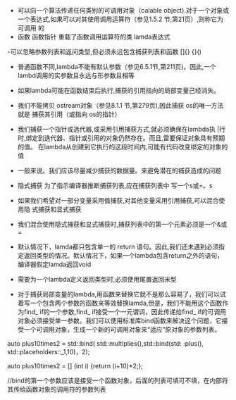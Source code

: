 - 可以向一个算法传递任何类别的可调用对象（calable object).对于一个对象或
一个表达式,如果可以对其使用调用运算符（参见1.5.2 节,第21页）,则称它为可调用
的
- 函数 函数指针 重载了函数调用运算符的类 lamda表达式

-可以忽略参数列表和返问类型,但必须永远包含捕获列表和函数  []{}    [](){}()

- 普通函数不同,lambda不能有默认参数（参见6.5.1节,第211页)。因此,一个 lambd调用的实参数且永远与形参数且相等

-  如果lambda可能在函数结束后执行,捕获的引用指向的局部变量己经消失。

- 我们不能拷贝 ostream对象（参见8.1.1 节,第279页),因此捕获 os的唯一方法就是
捕获其引用（或指向 os的指针）
- 我们捕获一个指针或选代器,或采用引用捕获方式,就必须确保在lambda执
|行时,绑定到迭代器、指针或引用的对象仍然存在。而且,雷要保证对象具有预期的值。
在lambda从创建到它执行的这段时间内,可能有代码改变绑定的对象的值
- 一般来说。我们应该尽量减少捕获的数据量。来避免潜在的捕获造成的问题
-  隐式捕获 为了指示编译器推断捕获列表,应在捕获列表中
写一个s或=。s
- 如果我们希望对一部分变量采用值捕获,对其他变量采用引用捕获,可以混合使用隐
式捕获和显式捕获
- 我们混合使用隐式捕获和显式捕获时,捕获列表中的第一个元素必须是一个&或=
- 默认情况下，lamda都只包含单一的 return 语句。因此,我们还未遇到必须指定返回类型的情况。默认情况下，如果一个lambda包含return之外的语句，编译器假定lamda返回void
- 需要为一个lambda定义返回类型时,必须使用尾置返回米型

- 对于捕获局部变量的lambda,用函数来替换它就不是那么容易了，我们可以试着写一个包含两个参数的函数来等效替换lamda,但是，我们不能用这个函数作为find_ if的一个参数,find_ if接受一个一元谓词，因此传递给find_ if的可调用对象必须接受单一参数。我们可以使用标准库bind函数来解决这个问题，它接受一个可调用对象，生成一个新的可调用对象来“适应”原对象的参数列表。

auto plus10times2 = std::bind(  std::multiplies<int>(),std::bind(std: :plus<int>(),  std::placeholders::_1,10)，2);

auto plus10times2 = [] (int i) {return (i+10)*2;};

//bind的第一个参数应该是接受一个函数对象，后面的列表可填可不填，在内部将其传给函数对象的调用符的参数列表






